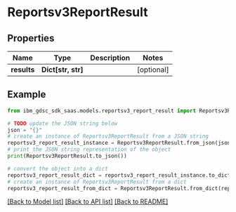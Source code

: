 # Reportsv3ReportResult


## Properties

Name | Type | Description | Notes
------------ | ------------- | ------------- | -------------
**results** | **Dict[str, str]** |  | [optional] 

## Example

```python
from ibm_gdsc_sdk_saas.models.reportsv3_report_result import Reportsv3ReportResult

# TODO update the JSON string below
json = "{}"
# create an instance of Reportsv3ReportResult from a JSON string
reportsv3_report_result_instance = Reportsv3ReportResult.from_json(json)
# print the JSON string representation of the object
print(Reportsv3ReportResult.to_json())

# convert the object into a dict
reportsv3_report_result_dict = reportsv3_report_result_instance.to_dict()
# create an instance of Reportsv3ReportResult from a dict
reportsv3_report_result_from_dict = Reportsv3ReportResult.from_dict(reportsv3_report_result_dict)
```
[[Back to Model list]](../README.md#documentation-for-models) [[Back to API list]](../README.md#documentation-for-api-endpoints) [[Back to README]](../README.md)



